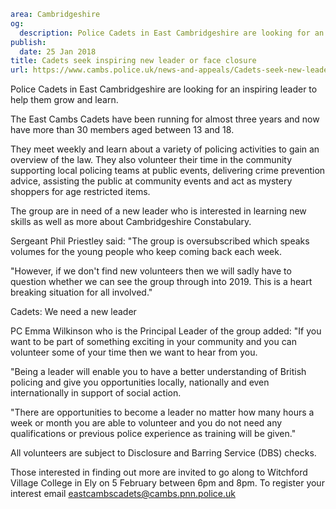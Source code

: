 ```yaml
area: Cambridgeshire
og:
  description: Police Cadets in East Cambridgeshire are looking for an inspiring leader to help them grow and learn.
publish:
  date: 25 Jan 2018
title: Cadets seek inspiring new leader or face closure
url: https://www.cambs.police.uk/news-and-appeals/Cadets-seek-new-leader
```

Police Cadets in East Cambridgeshire are looking for an inspiring leader to help them grow and learn.

The East Cambs Cadets have been running for almost three years and now have more than 30 members aged between 13 and 18.

They meet weekly and learn about a variety of policing activities to gain an overview of the law. They also volunteer their time in the community supporting local policing teams at public events, delivering crime prevention advice, assisting the public at community events and act as mystery shoppers for age restricted items.

The group are in need of a new leader who is interested in learning new skills as well as more about Cambridgeshire Constabulary.

Sergeant Phil Priestley said: "The group is oversubscribed which speaks volumes for the young people who keep coming back each week.

"However, if we don't find new volunteers then we will sadly have to question whether we can see the group through into 2019. This is a heart breaking situation for all involved."

Cadets: We need a new leader

PC Emma Wilkinson who is the Principal Leader of the group added: "If you want to be part of something exciting in your community and you can volunteer some of your time then we want to hear from you.

"Being a leader will enable you to have a better understanding of British policing and give you opportunities locally, nationally and even internationally in support of social action.

"There are opportunities to become a leader no matter how many hours a week or month you are able to volunteer and you do not need any qualifications or previous police experience as training will be given."

All volunteers are subject to Disclosure and Barring Service (DBS) checks.

Those interested in finding out more are invited to go along to Witchford Village College in Ely on 5 February between 6pm and 8pm. To register your interest email eastcambscadets@cambs.pnn.police.uk
